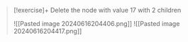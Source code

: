 > [!exercise]+ Delete the node with value 17 with 2 children
> 
> ![[Pasted image 20240616204406.png]]
> ![[Pasted image 20240616204417.png]]


